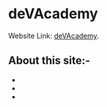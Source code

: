 # deVAcademy

Website Link: [deVAcademy](https://github.com/facebook/create-react-app).

## About this site:-

* 
* 
* 